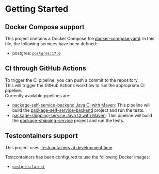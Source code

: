 # Getting Started

## Docker Compose support

This project contains a Docker Compose file [docker-compose.yaml](docker-compose.yaml).
In this file, the following services have been defined:

* postgres: [`postgres:17.0`](https://hub.docker.com/_/postgres)

## CI through GitHub Actions
To trigger the CI pipeline, you can push a commit to the repository.  
This will trigger the GitHub Actions workflow to run the appropriate CI pipeline.  
Currently available pipelines are:
* [package-self-service-backend Java CI with Maven](../.github/workflows/package-self-service-service-backend_maven_build_CI.yml): 
This pipeline will build the [package-self-service-backend](../package-self-service-backend) project and run the tests.
* [package-shipping-service Java CI with Maven](../.github/workflows/package-shipping-service_maven_build_CI.yml):
This pipeline will build the [package-shipping-service](../package-shipping-service) project and run the tests.

## Testcontainers support

This project
uses [Testcontainers at development time](https://docs.spring.io/spring-boot/3.3.4/reference/features/dev-services.html#features.dev-services.testcontainers).

Testcontainers has been configured to use the following Docker images:

* [`postgres:latest`](https://hub.docker.com/_/postgres)

